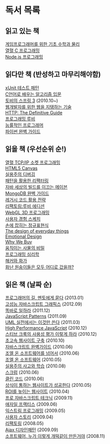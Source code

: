독서 목록
===========

## 읽고 있는 책

[게임프로그래머를 위한 기초 수학과 물리](http://book.naver.com/bookdb/book_detail.nhn?bid=1486094)  
[열혈 C 프로그래밍](http://book.naver.com/bookdb/book_detail.nhn?bid=6393451)  
[Node.js 프로그래밍](http://book.naver.com/bookdb/book_detail.nhn?bid=6818977)  



## 읽다만 책 (반성하고 마무리해야함)

[xUnit 테스트 패턴](http://book.naver.com/bookdb/book_detail.nhn?bid=6241917)  
[C언어로 배우는 알고리즘 입문](http://book.naver.com/bookdb/book_detail.nhn?bid=1478608)  
[토비의 스프링 3](http://book.naver.com/bookdb/book_detail.nhn?bid=6330335) (2010.10~)  
[웹개발자를 위한 웹을 지탱하는 기술](http://book.naver.com/bookdb/book_detail.nhn?bid=6646793)  
[HTTP: The Definitive Guide](http://book.naver.com/bookdb/book_detail.nhn?bid=994839)  
[프로그래밍 루비](http://book.naver.com/bookdb/book_detail.nhn?bid=2625527)  
[능률적인 프로그래머](http://book.naver.com/bookdb/book_detail.nhn?bid=6082175)  
[파이썬 완벽 가이드](http://book.naver.com/bookdb/book_detail.nhn?bid=6872340)  


## 읽을 책 (우선순위 순!)

[열혈 TCP/IP 소켓 프로그래밍](http://book.naver.com/bookdb/book_detail.nhn?bid=6190577)  
[HTML5 Canvas](http://book.naver.com/bookdb/book_detail.nhn?bid=6806523)  
[실용주의 디버깅](http://book.naver.com/bookdb/book_detail.nhn?bid=6298411)  
[패턴을 활용한 리팩터링](http://book.naver.com/bookdb/book_detail.nhn?bid=6471623)  
[자바 세상의 빌드를 이끄는 메이븐](http://book.naver.com/bookdb/book_detail.nhn?bid=6600936)  
[MongoDB 완벽 가이드](http://book.naver.com/bookdb/book_detail.nhn?bid=6645938)  
[레거시 코드 활용 전략](http://book.naver.com/bookdb/book_detail.nhn?bid=4914383)  
[리팩토링:루비 에디션](http://book.naver.com/bookdb/book_detail.nhn?bid=6740199)  
[WebGL 3D 프로그래밍](http://book.naver.com/bookdb/book_detail.nhn?bid=7042029)  
[사용자 경험 스케치](http://book.naver.com/bookdb/book_detail.nhn?bid=6291901)  
[손에 잡히는 정규표현식](http://book.naver.com/bookdb/book_detail.nhn?bid=6053135)  
[The design of everyday things](http://book.naver.com/bookdb/book_detail.nhn?bid=1495983)  
[Emotional Design](http://book.naver.com/bookdb/book_detail.nhn?bid=1668931)  
[Why We Buy](http://book.naver.com/bookdb/book_detail.nhn?bid=5322457)  
[움직이는 사물의 비밀](http://book.naver.com/bookdb/book_detail.nhn?bid=7084086)  
[프로그래밍 심리학](http://book.naver.com/bookdb/book_detail.nhn?bid=4326393)  
[해커와 화가](http://book.naver.com/bookdb/book_detail.nhn?bid=1914124)  
[화난 원숭이들은 모두 어디로 갔을까?](http://book.naver.com/bookdb/book_detail.nhn?bid=6739388)  


## 읽은 책 (날짜 순)

[프로그래머의 길, 멘토에게 묻다](http://book.naver.com/bookdb/book_detail.nhn?bid=6332442) (2013.01)  
[고성능 자바스크립트 그래픽스](http://book.naver.com/bookdb/book_detail.nhn?bid=6976207) (2012.09)  
[똑바로 일하라](http://book.naver.com/bookdb/book_detail.nhn?bid=6461746) (2011.12)  
[JavaScript Patterns](http://book.naver.com/bookdb/book_detail.nhn?bid=6618965) (2011.09)  
[UML 실전에서는 이것만 쓴다](http://book.naver.com/bookdb/book_detail.nhn?bid=6439362) (2011.03)  
[High Performance JavaScript](http://book.naver.com/bookdb/book_detail.nhn?bid=6683307) (2010.12)  
[스티브 크룩의 사용성 평가 이렇게 하라](http://book.naver.com/bookdb/book_detail.nhn?bid=6377099) (2010.12)  
[초고속 웹사이트 구축](http://book.naver.com/bookdb/book_detail.nhn?bid=6259017) (2010.10)  
[자바스크립트 완벽가이드](http://book.naver.com/bookdb/book_detail.nhn?bid=4561033) (2010.06)  
[조엘 온 소프트웨어를 넘어서](http://book.naver.com/bookdb/book_detail.nhn?bid=6099079) (2010.06)  
[조엘 온 소프트웨어](http://book.naver.com/bookdb/book_detail.nhn?bid=1528741) (2010.05)  
[실용주의 사고와 학습](http://book.naver.com/bookdb/book_detail.nhn?bid=6261704) (2010.08)  
[스크럼](http://book.naver.com/bookdb/book_detail.nhn?bid=4899173) (2010.06)  
[클린 코드](http://book.naver.com/bookdb/book_detail.nhn?bid=6248623) (2010.06)  
[상식이 통하는 웹사이트가 성공한다](http://book.naver.com/bookdb/book_detail.nhn?bid=2511233) (2010.05)  
[ROI를 높이는 웹사이트](http://book.naver.com/bookdb/book_detail.nhn?bid=4724829) (2010.04)  
[프로 자바스크립트 테크닉](http://book.naver.com/bookdb/book_detail.nhn?bid=4728986) (2009.11)  
[애자일 프랙티스](http://book.naver.com/bookdb/book_detail.nhn?bid=3028831) (2009.06)  
[익스트림 프로그래밍](http://book.naver.com/bookdb/book_detail.nhn?bid=2497945) (2009.05)  
[사용자 스토리](http://book.naver.com/bookdb/book_detail.nhn?bid=2099314) (2009.04)  
[리팩토링](http://book.naver.com/bookdb/book_detail.nhn?bid=7047630) (2008.05)  
[Ajax 디자인패턴](http://book.naver.com/bookdb/book_detail.nhn?bid=2955225) (2009.09)  
[소프트웨어, 누가 이렇게 개떡같이 만든거야](http://book.naver.com/bookdb/book_detail.nhn?bid=4487377) (2008.11)  


